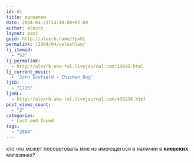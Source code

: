 ```yaml
---
id: 61
title: велошлем
date: 2004-04-21T14:49:00+02:00
author: alexrb
layout: post
guid: http://alexrb.name/?p=61
permalink: /2004/04/veloshlem/
lj_itemid:
  - "53"
lj_permalink:
  - http://alexrb-aka-ral.livejournal.com/13695.html
lj_current_music:
  - 'John Scofield - Chicken Dog'
ljID:
  - "1715"
ljURL:
  - http://alexrb-aka-ral.livejournal.com/439238.html
post_views_count:
  - "2"
categories:
  - Lost-and-found
tags:
  - "2004"
---
```

кто что может посоветовать мне из имеющегося в наличии в **киевских** магазинах?